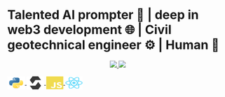 # Talented AI prompter 🦾 | deep in web3 development 🌐 | Civil geotechnical engineer ⚙ | Human 👤

<div align="center">
  
  <a href="https://github.com/Lipe-lx">
  
  <img height="180em" src="https://github-readme-stats.vercel.app/api?username=Lipe-lx&show_icons=true&theme=dracula&count_private=true"/>
  
  <img height="180em" src="https://github-readme-stats.vercel.app/api/top-langs/?username=Lipe-lx&layout=compact&langs_count=7&theme=dracula"/>
</div>

<div style="display: inline_block"><br>
    <img align="center" alt="Python" height="30" width="40" src="https://raw.githubusercontent.com/devicons/devicon/master/icons/python/python-original.svg"> 
    <img align="center" alt="Sol" height="30" width="40" src="https://raw.githubusercontent.com/devicons/devicon/master/icons/solidity/solidity-plain.svg">
    <img align="center" alt="Js" height="30" width="40" src="https://raw.githubusercontent.com/devicons/devicon/master/icons/javascript/javascript-plain.svg">
    <img align="center" alt="React" height="30" width="40" src="https://raw.githubusercontent.com/devicons/devicon/master/icons/react/react-original.svg"> 
</div>
